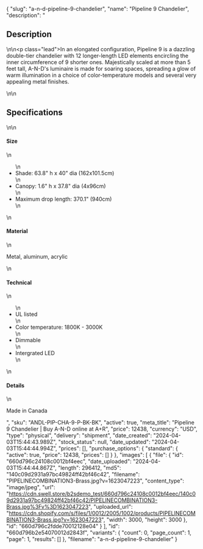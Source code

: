 {
  "slug": "a-n-d-pipeline-9-chandelier",
  "name": "Pipeline 9 Chandelier",
  "description": "<h2>Description</h2>\n<!-- split -->\n<p class=\"lead\">In an elongated configuration, Pipeline 9 is a dazzling double-tier chandelier with 12 longer-length LED elements encircling the inner circumference of 9 shorter ones. Majestically scaled at more than 5 feet tall, A-N-D's luminaire is made for soaring spaces, spreading a glow of warm illumination in a choice of color-temperature models and several very appealing metal finishes.</p>\n<!-- split -->\n<h2>Specifications</h2>\n<!-- split -->\n<h4>Size</h4>\n<ul>\n<li>Shade: 63.8\" h x 40\" dia (162x101.5cm)</li>\n<li>Canopy: 1.6\" h x 37.8\" dia (4x96cm)</li>\n<li>Maximum drop length: 370.1\" (940cm)</li>\n</ul>\n<h4>Material</h4>\n<p>Metal, aluminum, acrylic</p>\n<h4>Technical</h4>\n<ul>\n<li>UL listed</li>\n<li>Color temperature: 1800K - 3000K</li>\n<li>Dimmable</li>\n<li>Intergrated LED</li>\n</ul>\n<h4>Details</h4>\n<p>Made in Canada</p>",
  "sku": "ANDL-PIP-CHA-9-P-BK-BK",
  "active": true,
  "meta_title": "Pipeline 9 Chandelier | Buy A-N-D online at A+R",
  "price": 12438,
  "currency": "USD",
  "type": "physical",
  "delivery": "shipment",
  "date_created": "2024-04-03T15:44:43.989Z",
  "stock_status": null,
  "date_updated": "2024-04-03T15:44:44.994Z",
  "prices": [],
  "purchase_options": {
    "standard": {
      "active": true,
      "price": 12438,
      "prices": []
    }
  },
  "images": [
    {
      "file": {
        "id": "660d796c24108c0012bf4eec",
        "date_uploaded": "2024-04-03T15:44:44.867Z",
        "length": 296412,
        "md5": "140c09d2931a97bc49824ff42bf46c42",
        "filename": "PIPELINECOMBINATION3-Brass.jpg?v=1623047223",
        "content_type": "image/jpeg",
        "url": "https://cdn.swell.store/b2sdemo_test/660d796c24108c0012bf4eec/140c09d2931a97bc49824ff42bf46c42/PIPELINECOMBINATION3-Brass.jpg%3Fv%3D1623047223",
        "uploaded_url": "https://cdn.shopify.com/s/files/1/0012/2005/1002/products/PIPELINECOMBINATION3-Brass.jpg?v=1623047223",
        "width": 3000,
        "height": 3000
      },
      "id": "660d796c2fdde70012128e04"
    }
  ],
  "id": "660d796b2e54070012d2843f",
  "variants": {
    "count": 0,
    "page_count": 1,
    "page": 1,
    "results": []
  },
  "filename": "a-n-d-pipeline-9-chandelier"
}